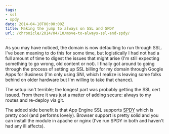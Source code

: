 ```yaml
---
tags:
- ssl
- spdy
date: 2014-04-10T00:00:00Z
title: Making the jump to always on SSL and SPDY
url: /chronicle/2014/04/10/move-to-always-ssl-and-spdy/
---
```


As you may have noticed, the domain is now defaulting to run through SSL. I've been meaning to do this for some time, but logistically I had not had a full amount of time to digest the issues that might arise (I'm still expecting something to go wrong, old content or not). I finally got around to going through the process of setting up SSL billing for my domain through Google Apps for Business (I'm only using SNI, which I realize is leaving some folks behind on older hardware but I'm willing to take that chance).

The setup isn't terrible; the longest part was probably getting the SSL cert issued. From there it was just a matter of adding secure: always to my routes and re-deploy via git.

The added side benefit is that App Engine SSL supports [SPDY](http://en.wikipedia.org/wiki/SPDY) which is pretty cool (and performs lovely). Browser support is pretty solid and you can install the module in apache or nginx (I've run SPDY in both and haven't had any ill affects).